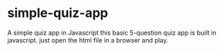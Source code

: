# simple-quiz-app
A simple quiz app in Javascript
this basic 5-question quiz app is built in javascript.
just open the html file in a browser and play.
